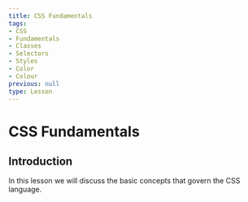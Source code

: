 ```yaml
---
title: CSS Fundamentals
tags:
- CSS
- Fundamentals
- Classes
- Selectors
- Styles
- Color
- Colour
previous: null
type: Lesson
---
```


# CSS Fundamentals

## Introduction

In this lesson we will discuss the basic concepts that govern the CSS language.
